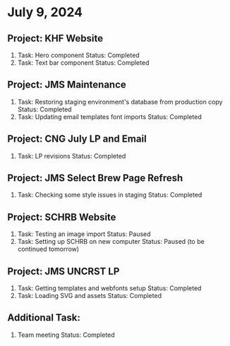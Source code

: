 # July 9, 2024

## Project: KHF Website
1. Task: Hero component
   Status: Completed
2. Task: Text bar component
   Status: Completed

## Project: JMS Maintenance
1. Task: Restoring staging environment's database from production copy
   Status: Completed
2. Task: Updating email templates font imports
   Status: Completed

## Project: CNG July LP and Email
1. Task: LP revisions
   Status: Completed

## Project: JMS Select Brew Page Refresh
1. Task: Checking some style issues in staging
   Status: Completed

## Project: SCHRB Website
1. Task: Testing an image import
   Status: Paused
2. Task: Setting up SCHRB on new computer
   Status: Paused (to be continued tomorrow)

## Project: JMS UNCRST LP
1. Task: Getting templates and webfonts setup
   Status: Completed
2. Task: Loading SVG and assets
   Status: Completed

## Additional Task:
1. Team meeting
   Status: Completed
